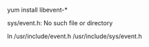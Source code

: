 yum install libevent-*

sys/event.h: No such file or directory

ln /usr/include/event.h  /usr/include/sys/event.h
